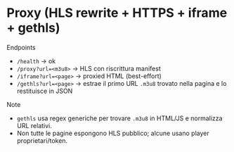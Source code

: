 # Proxy (HLS rewrite + HTTPS + iframe + gethls)
Endpoints
- `/health` -> ok
- `/proxy?url=<m3u8>` -> HLS con riscrittura manifest
- `/iframe?url=<page>` -> proxied HTML (best-effort)
- `/gethls?url=<page>` -> estrae il primo URL `.m3u8` trovato nella pagina e lo restituisce in JSON

Note
- `gethls` usa regex generiche per trovare `.m3u8` in HTML/JS e normalizza URL relativi.
- Non tutte le pagine espongono HLS pubblico; alcune usano player proprietari/token.
